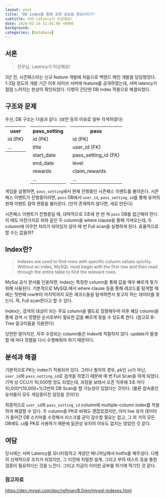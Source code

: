 ```yaml
---
layout: post
title: "DB index를 통해 조회 성능을 향상시키기"
subtitle: 서버 Latency가 이상해요!
date: 2024-02-16 11:45:00 +0900
background: 
categories: [Database]
---
```


## 서론

> 진우님, Latency가 이상해요!

3년 전, 시즌패스라는 신규 feature 개발에 처음으로 백엔드 메인 개발을 담당했었다. 1-2달 정도의 개발 기간 이후 라이브 서버에 feature를 공개하였는데, 서버 latency가 점점 느려지는 현상이 확인되었다. 다행히 간단한 DB index 적용으로 해결되었다.

## 구조와 문제

우선, DB 구조는 다음과 같다. (보안 등의 이유로 일부 각색하였다)

<div style="margin-bottom:10px text-align:center">
<table style="display:inline">
  <tr><th>user</th></tr>
  <tr><td>id (PK)</td></tr>
  <tr><td>...</td></tr>
</table>
<table style="display:inline; margin:0px 10px;">
  <tr><th>pass_setting</th></tr>
  <tr><td>id (PK)</td></tr>
  <tr><td>title</td></tr>
  <tr><td>start_date</td></tr>
  <tr><td>end_date</td></tr>
  <tr><td>rewards</td></tr>
  <tr><td>...</td></tr>
</table>
<table style="display:inline">
  <tr><th>pass</th></tr>
  <tr><td>id (PK)</td></tr>
  <tr><td>user_id (FK)</td></tr>
  <tr><td>pass_setting_id (FK)</td></tr>
  <tr><td>level</td></tr>
  <tr><td>claim_rewards</td></tr>
  <tr><td>...</td></tr>
</table>
</div>

게임을 실행하면, `pass_setting`에서 현재 진행중인 시즌패스 이벤트를 불러온다. 시즌패스 이벤트가 진행중이라면, `pass` DB에서 `user_id`, `pass_setting_id`를 통해 유저의 현재 이벤트 참여 현황을  불러온다. (만약 존재하지 않다면, 새로 만든다)

시즌패스 이벤트가 진행중일 때, 대략적으로 3초에 한 번 씩 `pass` DB를 접근해야 한다. 이 때도 마찬가지로 위와 같은 두 column을 where clause을 통해 가져오는데, 두 column에 아무런 처리가 되어있지 않아 매 번 Full scan을 실행하게 된다. 효율적으로 할 수는 없을까?

## Index란?

> Indexes are used to find rows with specific column values quickly. Without an index, MySQL must begin with the first row and then read through the entire table to find the relevant rows. 

MySql 공식 문서를 인용하면, Index는 특정한 column을 통해 값을 매우 빠르게 찾기 위해 사용된다. 기본적으로 MySQL에서 where clause 등을 통해 레코드를 탐색할 때에는 첫번째 row부터 마지막까지 모든 레코드들을 탐색하면서 찾고자 하는 데이터를 찾는다. 즉, Full scan한다고 할 수 있다.

Index는, 검색의 대상이 되는 주요 column을 별도로 정렬해두어 이후 해당 column을 통해 검색 시 정렬된 순서로부터 필요한 값을 빠르게 찾을 수 있도록 한다. (참고로 B-Tree 알고리즘을 이용한다)

당연한 말이지만, 자주 수정되는 column들은 Index에 적절하지 않다. update가 발생할 때 마다 정렬을 다시 수행해줘야 하기 때문이다.

## 분석과 해결

기본적으로 PK는 index가 적용되어 있다. 그러나 필자의 경우, pk인 `id`가  아닌, `user_id`와 `pass_setting_id`로 검색을 하였기 때문에 매 번 Full Scan을 하게 되었다. 
기억 상 CCU가 10,000명 정도 되었는데, 과장을 보태서 오픈 직후에 3초 마다 10,000*(10,000+1)/2번의 DB Scan을 할 가능성이 있었다는 것이다. (물론 접속중인 유저들이 모두 게임중이진 않았을 것이다)

최종적으로 `user_id`와 `pass_setting_id` column에 multiple-column index를 적용하여 해결할 수 있다. 두 column을 PK로 바꿔도 괜찮았겠지만, 이미 live 유저 데이터가 들어간 DB 스키마를 수정해서 리스크를 굳이 감수할 필요는 없고, 그 외 거의 모든 DB에도 `id`를 PK로 사용하기 때문에 일관성 유지의 이유도 없지는 않았던 것 같다.


## 여담

당시에는 서버 Latency를 모니터링하고 계셨던 매니저님께서 hotfix를 해주셨다. 다행히 선재적으로 조치가 되었지만, 그 이전에 치밀한 설계, 그리고 부하 테스트 등을 통한 검증이 필요하다는 것을 느낀다. 그리고 지금이 이러한 공부를 하기에 적기인 것 같다.


### 참고자료
https://dev.mysql.com/doc/refman/8.0/en/mysql-indexes.html
